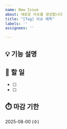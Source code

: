```yaml
---
name: New Issue
about: 새로운 이슈를 생성합니다
title: "[Tag] 이슈 제목"
labels: ''
assignees: ''

---
```


## 💡 기능 설명
<!-- 관련 이슈에 대해 설명해 주세요. -->

## 🌿 할 일
<!-- 해야 할 일들을 적어 주세요. -->
- [ ] 
- [ ] 

## ⏱️ 마감 기한
<!-- 언제까지 완성해야 하는지 적어 주세요. -->
2025-08-00 (수)
